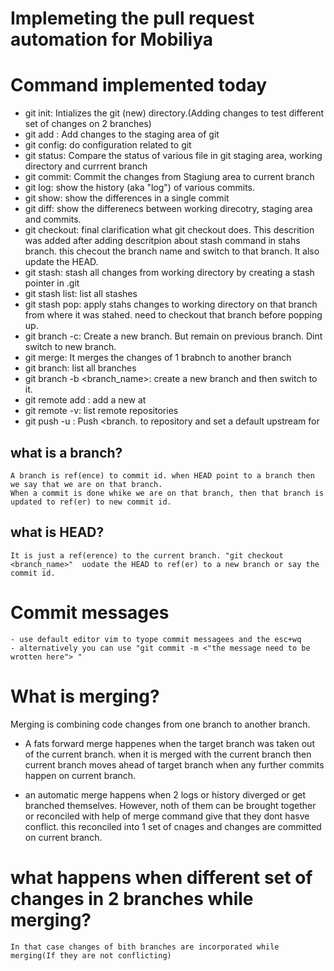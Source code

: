 # Implemeting the pull request automation for Mobiliya


#  Command implemented today

- git init: Intializes the git (new) directory.(Adding changes to test different set of changes on 2 branches)
- git add : Add changes to the staging area of git
- git config: do configuration related to git
- git status: Compare the status of various file in git staging area, working directory and currrent branch
- git commit: Commit the changes from Stagiung area to current branch
- git log: show the history (aka "log") of various commits.
- git show: show the differences in a single commit
- git diff: show the differenecs between working direcotry, staging area and  commits.
- git checkout: final clarification what git checkout does. This descrition was added after adding descritpion about stash command in stahs branch. this checout the branch name and switch to that branch. It also update the HEAD.
- git stash: stash all changes from working directory by creating a stash pointer in .git
- git stash list: list all stashes 
- git stash pop: apply stahs changes to working directory on that branch from where it was stahed. need to checkout that branch before popping up. 
- git branch -c: Create a new branch. But remain on previous branch. Dint switch to new branch.
- git merge: It merges the changes of 1 brabnch to another branch
- git branch: list all branches
- git branch -b <branch_name>: create a new branch and then switch to it.
- git remote add <remote> <url>: add a new <remote> at <url>
- git remote -v: list remote repositories
- git push -u <remote> <branch>: Push <branch. to <remote> repository and set a default upstream for <branch>

## what is a branch?
    A branch is ref(ence) to commit id. when HEAD point to a branch then we say that we are on that branch.
    When a commit is done whike we are on that branch, then that branch is updated to ref(er) to new commit id.

## what is HEAD?
    It is just a ref(erence) to the current branch. "git checkout <branch_name>"  uodate the HEAD to ref(er) to a new branch or say the commit id.



# Commit messages
    - use default editor vim to tyope commit messagees and the esc+wq
    - alternatively you can use "git commit -m <"the message need to be wrotten here"> "

# What is merging?
Merging is combining code changes from one branch to another branch.

- A fats forward merge happenes when the target branch was taken out of the current branch. when it is merged with the current branch then current branch moves ahead of target branch when any further commits happen on current branch.

- an automatic merge happens when 2 logs or history diverged or get branched themselves. However, noth of them can be brought together or reconciled with help of merge command give that they dont hasve conflict. this reconciled into 1 set of cnages and changes are committed on current branch.

# what happens when different set of changes in 2 branches while merging?
    In that case changes of bith branches are incorporated while merging(If they are not conflicting)

